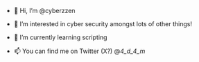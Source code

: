 - 👋 Hi, I’m @cyberzzen
- 👀 I’m interested in cyber security amongst lots of other things!
- 🌱 I’m currently learning scripting

- 📫 You can find me on Twitter (X?) @_4_d_4_m_



<!---
cyberzzen/cyberzzen is a ✨ special ✨ repository because its `README.md` (this file) appears on your GitHub profile.
You can click the Preview link to take a look at your changes.
--->
